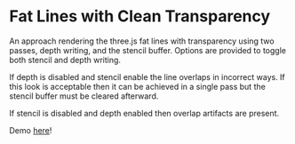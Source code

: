 # Fat Lines with Clean Transparency

An approach rendering the three.js fat lines with transparency using two passes, depth writing, and the stencil buffer. Options are provided to toggle both stencil and depth writing.

If depth is disabled and stencil enable the line overlaps in incorrect ways. If this look is acceptable then it can be achieved in a single pass but the stencil buffer must be cleared afterward.

If stencil is disabled and depth enabled then overlap artifacts are present.

Demo [here](https://gkjohnson.github.io/threejs-sandbox/fat-line-opacity/webgl_lines_fat.html)!
